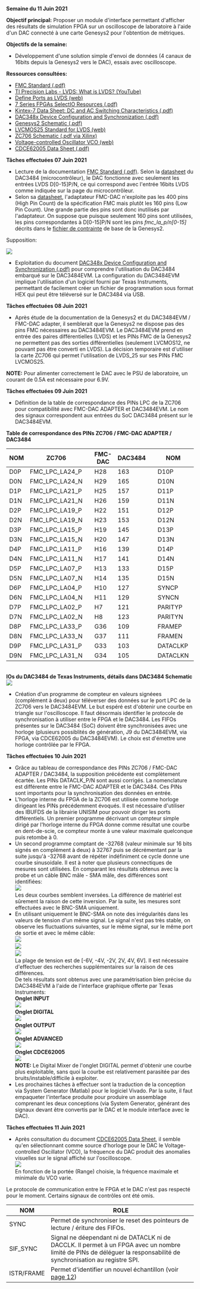 **Semaine du 11 Juin 2021**

**Objectif principal:** Proposer un module d'interface permettant d'afficher des résultats de simulation FPGA sur un oscilloscope de laboratoire à l'aide d'un DAC connecté à une carte Genesys2 pour l'obtention de métriques.

**Objectifs de la semaine:**  

- Développement d'une solution simple d'envoi de données (4 canaux de 16bits depuis la Genesys2 vers le DAC), essais avec oscilloscope.

**Ressources consultées:** 
- [FMC Standard (.pdf)](https://forums.xilinx.com/xlnx/attachments/xlnx/cn-7series/3476/1/FMC_Standard.pdf)
- [TI Precision Labs - LVDS: What is LVDS? (YouTube)](https://www.youtube.com/watch?v=nnggsse6AO8)
- [Define Ports as LVDS (web)](https://forums.xilinx.com/t5/Implementation/Define-ports-as-LVDS/td-p/841324)
- [7 Series FPGAs SelectIO Resources (.pdf)](https://www.xilinx.com/support/documentation/user_guides/ug471_7Series_SelectIO.pdf)
- [Kintex-7 Data Sheet: DC and AC Switching Characteristics (.pdf)](https://www.xilinx.com/support/documentation/data_sheets/ds182_Kintex_7_Data_Sheet.pdf)
- [DAC348x Device Configuration and Synchronization (.pdf)](https://www.ti.com/lit/an/slaa584/slaa584.pdf?ts=1623100088349&ref_url=https%253A%252F%252Fwww.google.com%252F)
- [Genesys2 Schematic (.pdf)](https://reference.digilentinc.com/_media/genesys2:genesys2_public_sch.pdf)
- [LVCMOS25 Standard for LVDS (web)](https://forums.xilinx.com/t5/Other-FPGA-Architecture/Using-Lvcmos25-standard-for-LVDS-input-from-ADC/td-p/827994)
- [ZC706 Schematic (.pdf via Xilinx)](https://www.xilinx.com/member/forms/download/design-license.html?cid=396436&filename=zc706-schematic-xtp215.zip)
- [Voltage-controlled Oscillator VCO (web)](https://en.wikipedia.org/wiki/Voltage-controlled_oscillator)
- [CDCE62005 Data Sheet (.pdf)](https://www.ti.com/lit/ds/symlink/cdce62005.pdf?ts=1623332685962&ref_url=https%253A%252F%252Fwww.google.com%252F)

**Tâches effectuées 07 Juin 2021**
- Lecture de la documentation [FMC Standard (.pdf)](https://forums.xilinx.com/xlnx/attachments/xlnx/cn-7series/3476/1/FMC_Standard.pdf). Selon la [datasheet](https://www.ti.com/lit/ds/symlink/dac3484.pdf?ts=1622839791160&ref_url=https%253A%252F%252Fwww.google.com%252F) du DAC3484 (microcontrôleur), le DAC fonctionne avec seulement les entrées LVDS D[0-15]P/N, ce qui correspond avec l'entrée 16bits LVDS comme indiquée sur la page du microcontrôleur.
- Selon sa [datasheet](../docs/FMC-DAC-ADAPTER_SCH_D.pdf), l'adaptateur FMC-DAC n'exploite pas les 400 pins (High Pin Count) de la spécification FMC mais plutôt les 160 pins (Low Pin Count). Une grande partie des pins sont donc inutilisés par l'adaptateur. On suppose que puisque seulement 160 pins sont utilisées, les pins correspondantes à D[0-15]P/N sont les pins *fmc_la_p/n[0-15]* décrits dans le [fichier de contrainte](../xdc/default.xdc) de base de la Genesys2.

Supposition:

![](../img/genesys2_dac_interconnect_01.png)

- Exploitation du document [DAC348x Device Configuration and Synchronization (.pdf)](https://www.ti.com/lit/an/slaa584/slaa584.pdf?ts=1623100088349&ref_url=https%253A%252F%252Fwww.google.com%252F) pour comprendre l'utilisation du DAC3484 embarqué sur le DAC3484EVM. La configuration du DAC3484EVM implique l'utilisation d'un logiciel fourni par Texas Instruments, permettant de facilement créer un fichier de programmation sous format HEX qui peut être téléversé sur le DAC3484 via USB.

**Tâches effectuées 08 Juin 2021**

- Après étude de la documentation de la Genesys2 et du DAC3484EVM / FMC-DAC adapter, il semblerait que la Genesys2 ne dispose pas des pins FMC nécessaires au DAC3484EVM. Le DAC3484EVM prend en entrée des paires différentielles (LVDS) et les PINs FMC de la Genesys2 ne permettent pas des sorties différentielles (seulement LVCMOS12, ne pouvant pas être converti en LVDS). La décision temporaire est d'utiliser la carte ZC706 qui permet l'utilisation de LVDS_25 sur ses PINs FMC LVCMOS25.

**NOTE:** Pour alimenter correctement le DAC avec le PSU de laboratoire, un courant de 0.5A est nécessaire pour 6.9V.

**Tâches effectuées 09 Juin 2021**
- Définition de la table de correspondance des PINs LPC de la ZC706 pour compatibilité avec FMC-DAC ADAPTER et DAC3484EVM. Le nom des signaux correspondent aux entrées du SoC DAC3484 présent sur le DAC3484EVM.

**Table de correspondance des PINs ZC706 / FMC-DAC ADAPTER / DAC3484**

|NOM     |ZC706             ||FMC-DAC|DAC3484||NOM     |ZC706             ||FMC-DAC|DAC3484|
|--------|------------------|------|-------|-------|------|--------|------------------|------|-------|-------|
|D0P     |FMC_LPC_LA24_P    |      |H28    |163    |      |D10P    |FMC_LPC_LA29_P    |      |G30    |97     |
|D0N     |FMC_LPC_LA24_N    |      |H29    |165    |      |D10N    |FMC_LPC_LA29_N    |      |G31    |99     |
|D1P     |FMC_LPC_LA21_P    |      |H25    |157    |      |D11P    |FMC_LPC_LA25_P    |      |G27    |91     |
|D1N     |FMC_LPC_LA21_N    |      |H26    |159    |      |D11N    |FMC_LPC_LA25_N    |      |G28    |93     |
|D2P     |FMC_LPC_LA19_P    |      |H22    |151    |      |D12P    |FMC_LPC_LA22_P    |      |G24    |85     |
|D2N     |FMC_LPC_LA19_N    |      |H23    |153    |      |D12N    |FMC_LPC_LA22_N    |      |G25    |87     |
|D3P     |FMC_LPC_LA15_P    |      |H19    |145    |      |D13P    |FMC_LPC_LA20_P    |      |G21    |79     |
|D3N     |FMC_LPC_LA15_N    |      |H20    |147    |      |D13N    |FMC_LPC_LA20_N    |      |G22    |81     |
|D4P     |FMC_LPC_LA11_P    |      |H16    |139    |      |D14P    |FMC_LPC_LA16_P    |      |G18    |73     |
|D4N     |FMC_LPC_LA11_N    |      |H17    |141    |      |D14N    |FMC_LPC_LA16_N    |      |G19    |75     |
|D5P     |FMC_LPC_LA07_P    |      |H13    |133    |      |D15P    |FMC_LPC_LA12_P    |      |G15    |67     |
|D5N     |FMC_LPC_LA07_N    |      |H14    |135    |      |D15N    |FMC_LPC_LA12_N    |      |G16    |69     |
|D6P     |FMC_LPC_LA04_P    |      |H10    |127    |      |SYNCP   |FMC_LPC_LA30_P    |      |H34    |175    |
|D6N     |FMC_LPC_LA04_N    |      |H11    |129    |      |SYNCN   |FMC_LPC_LA30_N    |      |H35    |177    |
|D7P     |FMC_LPC_LA02_P    |      |H7     |121    |      |PARITYP |FMC_LPC_LA28_P    |      |H31    |170    |
|D7N     |FMC_LPC_LA02_N    |      |H8     |123    |      |PARITYN |FMC_LPC_LA28_N    |      |H32    |172    |
|D8P     |FMC_LPC_LA33_P    |      |G36    |109    |      |FRAMEP  |FMC_LPC_LA32_P    |      |H37    |156    |
|D8N     |FMC_LPC_LA33_N    |      |G37    |111    |      |FRAMEN  |FMC_LPC_LA32_N    |      |H38    |158    |
|D9P     |FMC_LPC_LA31_P    |      |G33    |103    |      |DATACLKP|FMC_LPC_LA18_CC_P|      |C22     |115     |
|D9N     |FMC_LPC_LA31_N    |      |G34    |105    |      |DATACLKN|FMC_LPC_LA18_CC_N|      |C23     |117     |


\
**IOs du DAC3484 de Texas Instruments, détails dans DAC3484 Schematic**\
![](../img/dac3484_io.png)

- Création d'un programme de compteur en valeurs signéees (complément à deux) pour téléverser des données sur le port LPC de la ZC706 vers le DAC3484EVM. Le but espéré est d'obtenir une courbe en triangle sur l'oscilloscope. Il faut désormais identifier le protocole de synchronisation à utiliser entre le FPGA et le DAC3484. Les FIFOs présentes sur le DAC3484 (SoC) doivent être synchronisées avec une horloge (plusieurs possiblités de génération, J9 du DAC3484EVM, via FPGA, via CDCE62005 du DAC3484EVM). Le choix est d'émettre une horloge contrôlée par le FPGA.

**Tâches effectuées 10 Juin 2021**

- Grâce au tableau de correspondance des PINs ZC706 / FMC-DAC ADAPTER / DAC3484, la supposition précédente est complètement écartée. Les PINs DATACLK_P/N sont aussi corrigés. La nomenclature est différente entre le FMC-DAC ADAPTER et le DAC3484. Ces PINs sont importants pour la synchronisation des données en entrée.
- L'horloge interne du FPGA de la ZC706 est utilisée comme horloge dirigeant les PINs précédemment évoqués. Il est nécessaire d'utiliser des IBUFDS de la librairie UNISIM pour pouvoir diriger les ports différentiels. Un premier programme décrivant un compteur simple dirigé par l'horloge interne du FPGA donne comme résultat une courbe en dent-de-scie, ce compteur monte à une valeur maximale quelconque puis retombe à 0.
- Un second programme comptant de -32768 (valeur minimale sur 16 bits signés en complément à deux) à 32767 puis se décrémentant par la suite jusqu'à -32768 avant de répéter indéfiniment ce cycle donne une courbe sinusoidale. Il est à noter que plusieurs connectiques de mesures sont utilisées. En comparant les résultats obtenus avec la probe et un câble BNC mâle - SMA mâle, des différences sont identifiées:\
![](../img/oscilloscope_waves/TEK0004.JPG)\
Les deux courbes semblent inversées. La différence de matériel est sûrement la raison de cette inversion. Par la suite, les mesures sont effectuées avec le BNC-SMA uniquement.
- En utilisant uniquement le BNC-SMA on note des irrégularités dans les valeurs de tension d'un même signal. Le signal n'est pas très stable, on observe les fluctuations suivantes, sur le même signal, sur le même port de sortie et avec le même câble:\
![](../img/oscilloscope_waves/TEK0009.JPG)\
![](../img/oscilloscope_waves/TEK0010.JPG)\
![](../img/oscilloscope_waves/TEK0008.JPG)\
La plage de tension est de [-6V, -4V, -2V, 2V, 4V, 6V]. Il est nécessaire d'effectuer des recherches supplémentaires sur la raison de ces différences.\
De tels résultats sont obtenus avec une paramétrisation bien précise du DAC3484EVM à l'aide de l'interface graphique offerte par Texas Instruments:\
**Onglet INPUT**\
![](../img/dac_gui_settings/config_01/input.PNG)\
**Onglet DIGITAL**\
![](../img/dac_gui_settings/config_01/digital.PNG)\
**Onglet OUTPUT**\
![](../img/dac_gui_settings/config_01/output.PNG)\
**Onglet ADVANCED**\
![](../img/dac_gui_settings/config_01/advanced.PNG)\
**Onglet CDCE62005**\
![](../img/dac_gui_settings/config_01/CDCE.PNG)\
**NOTE:** Le Digital Mixer de l'onglet DIGITAL permet d'obtenir une courbe plus exploitable, sans quoi la courbe est relativement parasitée par des bruits/instable/difficile à exploiter.
- Les prochaines tâches à effectuer sont la traduction de la conception via System Generator (Matlab) pour le logiciel Vivado. Par la suite, il faut empaqueter l'interface produite pour produire un assemblage comprenant les deux conceptions (via System Generator, générant des signaux devant être convertis par le DAC et le module interface avec le DAC).

**Tâches effectuées 11 Juin 2021**

- Après consultation du document [CDCE62005 Data Sheet](https://www.ti.com/lit/ds/symlink/cdce62005.pdf?ts=1623332685962&ref_url=https%253A%252F%252Fwww.google.com%252F), il semble qu'en sélectionnant comme source d'horloge pour le DAC le Voltage-controlled Oscillator (VCO), la fréquence du DAC produit des anomalies visuelles sur le signal affiché sur l'oscilloscope.\
![](../img/vco_settings.png)\
En fonction de la portée (Range) choisie, la fréquence maximale et minimale du VCO varie.

Le protocole de communication entre le FPGA et le DAC n'est pas respecté pour le moment. Certains signaux de contrôles ont été omis.

| NOM | ROLE |
|-----|------|
|SYNC | Permet de synchroniser le reset des pointeurs de lecture / ériture des FIFOs. |
|SIF_SYNC| Signal ne déependant ni de DATACLK ni de DACCLK. Il permet à un FPGA avec un nombre limité de PINs de déléguer la responsabilité de synchronisation au registre SPI.|
|ISTR/FRAME| Permet d'identifier un nouvel échantillon (voir [page 12](https://www.ti.com/lit/an/slaa584/slaa584.pdf?ts=1623100088349&ref_url=https%253A%252F%252Fwww.google.com%252F))|
